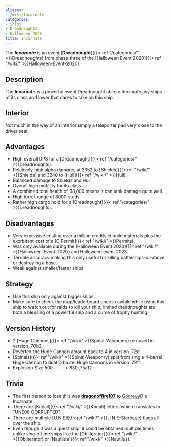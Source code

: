 ```yaml
---
aliases:
- /wiki/Incarnate
categories:
- Ships
- Dreadnoughts
- Halloween 2020
title: Incarnate
---
```


The **_Incarnate_** is an event [**Dreadnought**]({{< ref "/categories/" >}}Dreadnoughts) from phase three of the [Halloween Event 2020]({{< ref "/wiki/" >}}Halloween-Event-2020). 

## Description

The **Incarnate** is a powerful event Dreadnought able to decimate any ships of its class and lower that dares to take on this ship.

## Interior

Not much in the way of an interior simply a teleporter pad very close to the driver seat.

## Advantages

- High overall DPS for a [Dreadnought]({{< ref "/categories/" >}}Dreadnoughts).
- Relatively high alpha damage, at 2352 to [Shields]({{< ref "/wiki/" >}}Shields) and 3240 to [Hull]({{< ref "/wiki/" >}}Hull).
- Balanced damage to Shields and Hull
- Overall high mobility for its class
- A combined total health of 38,000 means it can tank damage quite well.
- High turret range of 8000 studs.
- Rather high cargo hold for a [Dreadnought]({{< ref "/categories/" >}}Dreadnoughts).

## Disadvantages

- Very expensive costing over a million credits in build materials plus the exorbitant cost of a [C Permit]({{< ref "/wiki/" >}}Permits).
- Was only available during the [Halloween Event 2020]({{< ref "/wiki/" >}}Halloween-Event-2020) and Halloween event 2023.
- Terrible accuracy making this only useful for killing battleships-or-above or destroying a base.
- Weak against smaller/faster ships.

## Strategy

- Use this ship only against bigger ships.
- Make sure to check the map/leaderboard once in awhile while using this ship to watch out for raids to kill your ship; limited dreadnoughts are both a blessing of a powerful ship and a curse of trophy hunting.

## Version History 

- 2 [Huge Cannons]({{< ref "/wiki/" >}}Spinal-Weaponry) removed in version .70b2.
- Reverted the Huge Cannon amount back to 4 in version .72d.
- [Spinals]({{< ref "/wiki/" >}}Spinal-Weaponry) split from single 4-barrel Huge Cannon to dual 2-barrel Huge Cannons in version .72f1
- Explosion Size 500 ----> 830 .75a12

## Trivia

- The first person to lose this was [**dragonoffire107**](https://www.roblox.com/users/415548608/profile) to [GodrevyD](https://www.roblox.com/users/117623636/profile)'s Incarnate.
- There are [Kneall]({{< ref "/wiki/" >}}Kneall) letters which translates to "UNE08 CORRUPTED"
- There are multiple [U.N.E]({{< ref "/wiki/" >}}U.N.E-Starbase) flags all over the ship.
- Even though it was a quest ship, it could be obtained multiple times unlike single-time ships like the [Obliterator]({{< ref "/wiki/" >}}Obliterator) or [Nautilus]({{< ref "/wiki/" >}}Nautilus).